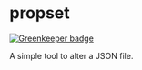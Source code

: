 # propset

[![Greenkeeper badge](https://badges.greenkeeper.io/uwinkler/propset.svg)](https://greenkeeper.io/)

A simple tool to alter a JSON file.
